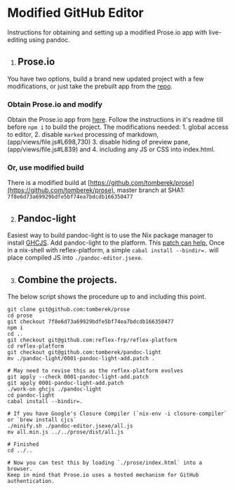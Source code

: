 # Modified GitHub Editor

Instructions for obtaining and setting up a modified Prose.io app with live-editing using pandoc.

1.  ## Prose.io

You have two options, build a brand new updated project with a few modifications, or just take the prebuilt app from the [repo](https://github.com/deptofdefense/mcm/editor).

### Obtain Prose.io and modify
Obtain the Prose.io app from [here](https://github.com/prose/prose). Follow the instructions in it's readme till before `npm i` to build the project. The modifications needed:
    1.  global access to editor,
    2.  disable `marked` processing of markdown, (app/views/file.js#L698,730)
    3.  disable hiding of preview pane, (app/views/file.js#L839) and
    4.  including any JS or CSS into index.html.

### Or, use modified build
There is a modified build at [https://github.com/tomberek/prose](https://github.com/tomberek/prose), master branch at SHA1: `7f8e6d73a69929bdfe5bf74ea7bdcdb166350477`

2.  ## Pandoc-light
Easiest way to build pandoc-light is to use the Nix package manager to install [GHCJS](https://github.com/reflex-frp/reflex-platform). Add pandoc-light to the platform. This [patch can help.](https://github.com/tomberek/pandoc-light/blob/master/0001-pandoc-light-add.patch) Once in a nix-shell with reflex-platform, a simple `cabal install --bindir=.` will place compiled JS into `./pandoc-editor.jsexe`.

3. ## Combine the projects.
The below script shows the procedure up to and including this point.

```
git clone git@github.com:tomberek/prose
cd prose
git checkout 7f8e6d73a69929bdfe5bf74ea7bdcdb166350477
npm i
cd ..
git checkout git@github.com:reflex-frp/reflex-platform
cd reflex-platform
git checkout git@github.com:tomberek/pandoc-light
mv ./pandoc-light/0001-pandoc-light-add.patch .

# May need to revise this as the reflex-platform evolves
git apply --check 0001-pandoc-light-add.patch 
git apply 0001-pandoc-light-add.patch 
./work-on ghcjs ./pandoc-light
cd pandoc-light
cabal install --bindir=.

# If you have Google's Closure Compiler (`nix-env -i closure-compiler` or `brew install cjcs` 
./minify.sh ./pandoc-editor.jsexe/all.js
mv all.min.js ../../prose/dist/all.js

# Finished
cd ../..

# Now you can test this by loading `./prose/index.html` into a browser.
Keep in mind that Prose.io uses a hosted mechanism for GitHub authentication.
```

